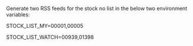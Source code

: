 Generate two RSS feeds for the stock no list in the below two environment variables:

STOCK_LIST_MY=00001,00005

STOCK_LIST_WATCH=00939,01398

